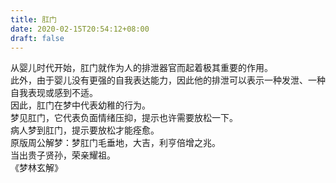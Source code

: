 ```yaml
---
title: 肛门
date: 2020-02-15T20:54:12+08:00
draft: false
---
```


从婴儿时代开始，肛门就作为人的排泄器官而起着极其重要的作用。<br>
此外，由于婴儿没有更强的自我表达能力，因此他的排泄可以表示一种发泄、一种自我表现或感到不适。<br>
因此，肛门在梦中代表幼稚的行为。<br>
梦见肛门，它代表负面情绪压抑，提示也许需要放松一下。<br>
病人梦到肛门，提示要放松才能痊愈。<br>
原版周公解梦：梦肛门毛垂地，大吉，利亨倍增之兆。<br>
当出贵子贤孙，荣亲耀祖。<br>
《梦林玄解》